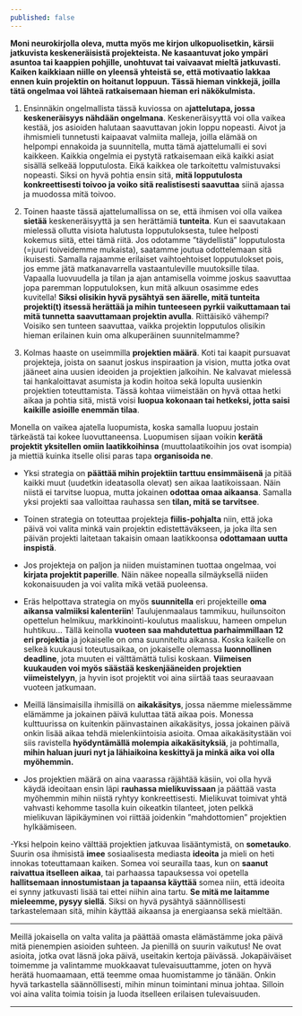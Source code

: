 ```yaml
---
published: false
---
```

**Moni neurokirjolla oleva, mutta myös me kirjon ulkopuolisetkin, kärsii jatkuvista keskeneräisistä projekteista. Ne kasaantuvat joko ympäri asuntoa tai kaappien pohjille, unohtuvat tai vaivaavat mieltä jatkuvasti. Kaiken kaikkiaan niille on yleensä yhteistä se, että motivaatio lakkaa ennen kuin projektin on hoitanut loppuun. Tässä hieman vinkkejä, joilla tätä ongelmaa voi lähteä ratkaisemaan hieman eri näkökulmista.**

1. Ensinnäkin ongelmallista tässä kuviossa on a**jattelutapa, jossa keskeneräisyys nähdään ongelmana**. Keskeneräisyyttä voi olla vaikea kestää, jos asioiden halutaan saavuttavan jokin loppu nopeasti. Aivot ja ihmismieli tunnetusti kaipaavat valmiita malleja, joilla elämää on helpompi ennakoida ja suunnitella, mutta tämä ajattelumalli ei sovi kaikkeen. Kaikkia ongelmia ei pystytä ratkaisemaan eikä kaikki asiat sisällä selkeää lopputulosta. Eikä kaikkea ole tarkoitettu valmistuvaksi nopeasti. Siksi on hyvä pohtia ensin sitä, **mitä lopputulosta konkreettisesti toivoo ja voiko sitä realistisesti saavuttaa** siinä ajassa ja muodossa mitä toivoo.

2. Toinen haaste tässä ajattelumallissa on se, että ihmisen voi olla vaikea **sietää** keskeneräisyyttä ja sen herättämiä **tunteita**. Kun ei saavutakaan mielessä ollutta visiota halutusta lopputuloksesta, tulee helposti kokemus siitä, ettei tämä riitä. Jos odotamme ”täydellistä” lopputulosta (=juuri toiveidemme mukaista), saatamme joutua odottelemaan sitä ikuisesti. Samalla rajaamme erilaiset vaihtoehtoiset lopputulokset pois, jos emme jätä matkanavarrella vastaantuleville muutoksille tilaa. Vapaalla luovuudella ja tilan ja ajan antamisella voimme joskus saavuttaa jopa paremman lopputuloksen, kun mitä alkuun osasimme edes kuvitella! **Siksi olisikin hyvä pysähtyä sen äärelle, mitä tunteita projekti(t) itsessä herättää ja mihin tunteeseen pyrkii vaikuttamaan tai mitä tunnetta saavuttamaan projektin avulla**. Riittäisikö vähempi? Voisiko sen tunteen saavuttaa, vaikka projektin lopputulos olisikin hieman erilainen kuin oma alkuperäinen suunnitelmamme?

3. Kolmas haaste on useimmilla **projektien määrä**. Koti tai kaapit pursuavat projekteja, joista on saanut joskus inspiraation ja vision, mutta jotka ovat jääneet aina uusien ideoiden ja projektien jalkoihin. Ne kalvavat mielessä tai hankaloittavat asumista ja kodin hoitoa sekä lopulta uusienkin projektien toteuttamista. Tässä kohtaa viimeistään on hyvä ottaa hetki aikaa ja pohtia sitä, mistä voisi **luopua kokonaan tai hetkeksi, jotta saisi kaikille asioille enemmän tilaa**.

Monella on vaikea ajatella luopumista, koska samalla luopuu jostain tärkeästä tai kokee luovuttaneensa. Luopumisen sijaan voikin **kerätä projektit yksitellen omiin laatikkoihinsa** (muuttolaatikoihin jos ovat isompia) ja miettiä kuinka itselle olisi paras tapa **organisoida ne**.

- Yksi strategia on **päättää mihin projektiin tarttuu ensimmäisenä** ja pitää kaikki muut (uudetkin ideatasolla olevat) sen aikaa laatikoissaan. Näin niistä ei tarvitse luopua, mutta jokainen **odottaa omaa aikaansa**. Samalla yksi projekti saa valloittaa rauhassa sen **tilan, mitä se tarvitsee**.

- Toinen strategia on toteuttaa projekteja **fiilis-pohjalta** niin, että joka päivä voi valita minkä vain projektin edistettäväkseen, ja joka ilta sen päivän projekti laitetaan takaisin omaan laatikkoonsa **odottamaan uutta inspistä**.

- Jos projekteja on paljon ja niiden muistaminen tuottaa ongelmaa, voi **kirjata projektit paperille**. Näin näkee nopealla silmäyksellä niiden kokonaisuuden ja voi valita mikä vetää puoleensa.

- Eräs helpottava strategia on myös **suunnitella** eri projekteille **oma aikansa valmiiksi kalenteriin**! Taulujenmaalaus tammikuu, huilunsoiton opettelun helmikuu, markkinointi-koulutus maaliskuu, hameen ompelun huhtikuu... Tällä keinolla **vuoteen saa mahdutettua parhaimmillaan 12 eri projektia** ja jokaiselle on oma suunniteltu aikansa. Koska kaikelle on selkeä kuukausi toteutusaikaa, on jokaiselle olemassa **luonnollinen deadline**, jota muuten ei välttämättä tulisi koskaan. **Viimeisen kuukauden voi myös säästää keskenjääneiden projektien viimeistelyyn**, ja hyvin isot projektit voi aina siirtää taas seuraavaan vuoteen jatkumaan.

- Meillä länsimaisilla ihmisillä on **aikakäsitys**, jossa näemme mielessämme elämämme ja jokainen päivä kuluttaa tätä aikaa pois. Monessa kulttuurissa on kuitenkin päinvastainen aikakäsitys, jossa jokainen päivä onkin lisää aikaa tehdä mielenkiintoisia asioita. Omaa aikakäsitystään voi siis ravistella **hyödyntämällä molempia aikakäsityksiä**, ja pohtimalla, **mihin haluan juuri nyt ja lähiaikoina keskittyä ja minkä aika voi olla myöhemmin.**

- Jos projektien määrä on aina vaarassa räjähtää käsiin, voi olla hyvä käydä ideoitaan ensin läpi **rauhassa mielikuvissaan** ja päättää vasta myöhemmin mihin niistä ryhtyy konkreettisesti. Mielikuvat toimivat yhtä vahvasti kehomme tasolla kuin oikeatkin tilanteet, joten pelkkä mielikuvan läpikäyminen voi riittää joidenkin ”mahdottomien” projektien hylkäämiseen.

-Yksi helpoin keino välttää projektien jatkuvaa lisääntymistä, on **sometauko**. Suurin osa ihmisistä **imee** sosiaalisesta mediasta **ideoita** ja mieli on heti innokas toteuttamaan kaiken. Somea voi seurailla taas, kun on **saanut raivattua itselleen aikaa**, tai parhaassa tapauksessa voi opetella **hallitsemaan innostumistaan ja tapaansa käyttää** somea niin, että ideoita ei synny jatkuvasti lisää tai ettei niihin aina tartu. **Se mitä me laitamme mieleemme, pysyy siellä**. Siksi on hyvä pysähtyä säännöllisesti tarkastelemaan sitä, mihin käyttää aikaansa ja energiaansa sekä mieltään.

___

Meillä jokaisella on valta valita ja päättää omasta elämästämme joka päivä mitä pienempien asioiden suhteen. Ja pienillä on suurin vaikutus! Ne ovat asioita, jotka ovat läsnä joka päivä, useitakin kertoja päivässä. Jokapäiväiset toimemme ja valintamme muokkaavat tulevaisuuttamme, joten on hyvä herätä huomaamaan, että teemme omaa huomistamme jo tänään. Onkin hyvä tarkastella säännöllisesti, mihin minun toimintani minua johtaa. Silloin voi aina valita toimia toisin ja luoda itselleen erilaisen tulevaisuuden.

___